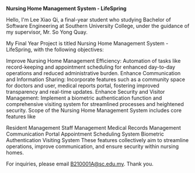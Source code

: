 **Nursing Home Management System - LifeSpring**

Hello, I'm Lee Xiao Qi, a final-year student who studying Bachelor of Software Engineering at Southern University College, under the guidance of my supervisor, Mr. So Yong Quay.

My Final Year Project is titled Nursing Home Management System - LifeSpring, with the following objectives:

Improve Nursing Home Management Efficiency: Automation of tasks like record-keeping and appointment scheduling for enhanced day-to-day operations and reduced administrative burden.
Enhance Communication and Information Sharing: Incorporate features such as a community space for doctors and user, medical reports portal, fostering improved transparency and real-time updates.
Enhance Security and Visitor Management: Implement a biometric authentication function and comprehensive visiting system for streamlined processes and heightened security.
Scope of the Nursing Home Management System includes core features like

Resident Management
Staff Management
Medical Records Management
Communication Portal
Appointment Scheduling System
Biometric Authentication Visiting System
These features collectively aim to streamline operations, improve communication, and ensure security within nursing homes.

For inquiries, please email B210001A@sc.edu.my. Thank you.

